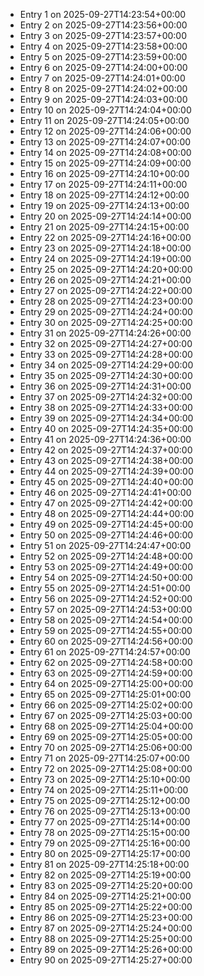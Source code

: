 - Entry 1 on 2025-09-27T14:23:54+00:00
- Entry 2 on 2025-09-27T14:23:56+00:00
- Entry 3 on 2025-09-27T14:23:57+00:00
- Entry 4 on 2025-09-27T14:23:58+00:00
- Entry 5 on 2025-09-27T14:23:59+00:00
- Entry 6 on 2025-09-27T14:24:00+00:00
- Entry 7 on 2025-09-27T14:24:01+00:00
- Entry 8 on 2025-09-27T14:24:02+00:00
- Entry 9 on 2025-09-27T14:24:03+00:00
- Entry 10 on 2025-09-27T14:24:04+00:00
- Entry 11 on 2025-09-27T14:24:05+00:00
- Entry 12 on 2025-09-27T14:24:06+00:00
- Entry 13 on 2025-09-27T14:24:07+00:00
- Entry 14 on 2025-09-27T14:24:08+00:00
- Entry 15 on 2025-09-27T14:24:09+00:00
- Entry 16 on 2025-09-27T14:24:10+00:00
- Entry 17 on 2025-09-27T14:24:11+00:00
- Entry 18 on 2025-09-27T14:24:12+00:00
- Entry 19 on 2025-09-27T14:24:13+00:00
- Entry 20 on 2025-09-27T14:24:14+00:00
- Entry 21 on 2025-09-27T14:24:15+00:00
- Entry 22 on 2025-09-27T14:24:16+00:00
- Entry 23 on 2025-09-27T14:24:18+00:00
- Entry 24 on 2025-09-27T14:24:19+00:00
- Entry 25 on 2025-09-27T14:24:20+00:00
- Entry 26 on 2025-09-27T14:24:21+00:00
- Entry 27 on 2025-09-27T14:24:22+00:00
- Entry 28 on 2025-09-27T14:24:23+00:00
- Entry 29 on 2025-09-27T14:24:24+00:00
- Entry 30 on 2025-09-27T14:24:25+00:00
- Entry 31 on 2025-09-27T14:24:26+00:00
- Entry 32 on 2025-09-27T14:24:27+00:00
- Entry 33 on 2025-09-27T14:24:28+00:00
- Entry 34 on 2025-09-27T14:24:29+00:00
- Entry 35 on 2025-09-27T14:24:30+00:00
- Entry 36 on 2025-09-27T14:24:31+00:00
- Entry 37 on 2025-09-27T14:24:32+00:00
- Entry 38 on 2025-09-27T14:24:33+00:00
- Entry 39 on 2025-09-27T14:24:34+00:00
- Entry 40 on 2025-09-27T14:24:35+00:00
- Entry 41 on 2025-09-27T14:24:36+00:00
- Entry 42 on 2025-09-27T14:24:37+00:00
- Entry 43 on 2025-09-27T14:24:38+00:00
- Entry 44 on 2025-09-27T14:24:39+00:00
- Entry 45 on 2025-09-27T14:24:40+00:00
- Entry 46 on 2025-09-27T14:24:41+00:00
- Entry 47 on 2025-09-27T14:24:42+00:00
- Entry 48 on 2025-09-27T14:24:44+00:00
- Entry 49 on 2025-09-27T14:24:45+00:00
- Entry 50 on 2025-09-27T14:24:46+00:00
- Entry 51 on 2025-09-27T14:24:47+00:00
- Entry 52 on 2025-09-27T14:24:48+00:00
- Entry 53 on 2025-09-27T14:24:49+00:00
- Entry 54 on 2025-09-27T14:24:50+00:00
- Entry 55 on 2025-09-27T14:24:51+00:00
- Entry 56 on 2025-09-27T14:24:52+00:00
- Entry 57 on 2025-09-27T14:24:53+00:00
- Entry 58 on 2025-09-27T14:24:54+00:00
- Entry 59 on 2025-09-27T14:24:55+00:00
- Entry 60 on 2025-09-27T14:24:56+00:00
- Entry 61 on 2025-09-27T14:24:57+00:00
- Entry 62 on 2025-09-27T14:24:58+00:00
- Entry 63 on 2025-09-27T14:24:59+00:00
- Entry 64 on 2025-09-27T14:25:00+00:00
- Entry 65 on 2025-09-27T14:25:01+00:00
- Entry 66 on 2025-09-27T14:25:02+00:00
- Entry 67 on 2025-09-27T14:25:03+00:00
- Entry 68 on 2025-09-27T14:25:04+00:00
- Entry 69 on 2025-09-27T14:25:05+00:00
- Entry 70 on 2025-09-27T14:25:06+00:00
- Entry 71 on 2025-09-27T14:25:07+00:00
- Entry 72 on 2025-09-27T14:25:08+00:00
- Entry 73 on 2025-09-27T14:25:10+00:00
- Entry 74 on 2025-09-27T14:25:11+00:00
- Entry 75 on 2025-09-27T14:25:12+00:00
- Entry 76 on 2025-09-27T14:25:13+00:00
- Entry 77 on 2025-09-27T14:25:14+00:00
- Entry 78 on 2025-09-27T14:25:15+00:00
- Entry 79 on 2025-09-27T14:25:16+00:00
- Entry 80 on 2025-09-27T14:25:17+00:00
- Entry 81 on 2025-09-27T14:25:18+00:00
- Entry 82 on 2025-09-27T14:25:19+00:00
- Entry 83 on 2025-09-27T14:25:20+00:00
- Entry 84 on 2025-09-27T14:25:21+00:00
- Entry 85 on 2025-09-27T14:25:22+00:00
- Entry 86 on 2025-09-27T14:25:23+00:00
- Entry 87 on 2025-09-27T14:25:24+00:00
- Entry 88 on 2025-09-27T14:25:25+00:00
- Entry 89 on 2025-09-27T14:25:26+00:00
- Entry 90 on 2025-09-27T14:25:27+00:00
